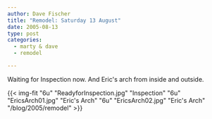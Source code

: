 ```yaml
---
author: Dave Fischer
title: "Remodel: Saturday 13 August"
date: 2005-08-13
type: post
categories:
  - marty & dave
  - remodel

---
```


Waiting for Inspection now.  And Eric's arch from inside and outside.

<!--more-->

{{< img-fit
    "6u" "ReadyforInspection.jpg" "Inspection"
    "6u" "EricsArch01.jpg" "Eric's Arch"
    "6u" "EricsArch02.jpg" "Eric's Arch"
    "/blog/2005/remodel" >}}

